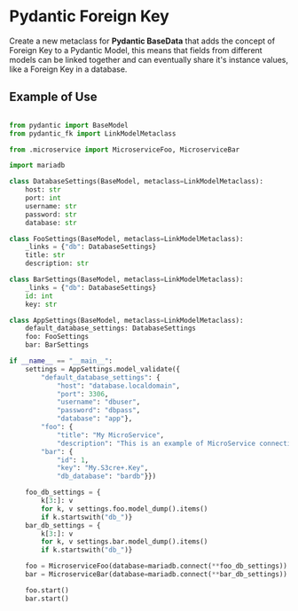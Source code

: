 # Pydantic Foreign Key

Create a new metaclass for **Pydantic BaseData** that adds the concept of
Foreign Key to a Pydantic Model, this means that fields from different models
can be linked together and can eventually share it's instance values, like a
Foreign Key in a database.

## Example of Use

```python

from pydantic import BaseModel
from pydantic_fk import LinkModelMetaclass

from .microservice import MicroserviceFoo, MicroserviceBar

import mariadb

class DatabaseSettings(BaseModel, metaclass=LinkModelMetaclass):
    host: str
    port: int
    username: str
    password: str
    database: str

class FooSettings(BaseModel, metaclass=LinkModelMetaclass):
    _links = {"db": DatabaseSettings}
    title: str
    description: str

class BarSettings(BaseModel, metaclass=LinkModelMetaclass):
    _links = {"db": DatabaseSettings}
    id: int
    key: str

class AppSettings(BaseModel, metaclass=LinkModelMetaclass):
    default_database_settings: DatabaseSettings
    foo: FooSettings
    bar: BarSettings

if __name__ == "__main__":
    settings = AppSettings.model_validate({
        "default_database_settings": {
            "host": "database.localdomain",
            "port": 3306,
            "username": "dbuser",
            "password": "dbpass",
            "database": "app"},
        "foo": {
            "title": "My MicroService",
            "description": "This is an example of MicroService connecting to database"},
        "bar": {
            "id": 1,
            "key": "My.S3cre+.Key",
            "db_database": "bardb"}})

    foo_db_settings = {
        k[3:]: v
        for k, v settings.foo.model_dump().items()
        if k.startswith("db_")}
    bar_db_settings = {
        k[3:]: v
        for k, v settings.bar.model_dump().items()
        if k.startswith("db_")}

    foo = MicroserviceFoo(database=mariadb.connect(**foo_db_settings))
    bar = MicroserviceBar(database=mariadb.connect(**bar_db_settings))

    foo.start()
    bar.start()

```

